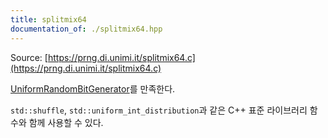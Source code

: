```yaml
---
title: splitmix64
documentation_of: ./splitmix64.hpp
---
```


Source: [https://prng.di.unimi.it/splitmix64.c](https://prng.di.unimi.it/splitmix64.c)

[UniformRandomBitGenerator](https://en.cppreference.com/w/cpp/named_req/UniformRandomBitGenerator)를 만족한다.

`std::shuffle`, `std::uniform_int_distribution`과 같은 C++ 표준 라이브러리 함수와 함께 사용할 수 있다.
